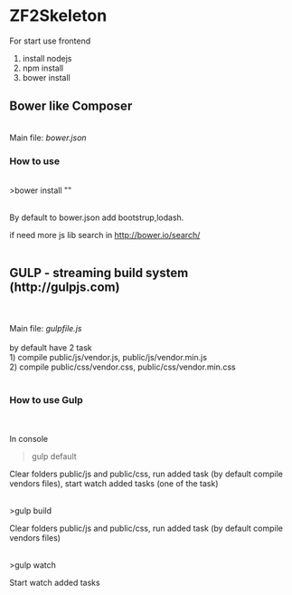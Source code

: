 ZF2Skeleton
===========
For start use frontend

1) install nodejs<br/>
2) npm install<br/>
3) bower install<br/>

<h2>Bower like Composer</h2>
<br/>
Main file: <i>bower.json</i><br/>

<h3>How to use</h3>
<br/>
>bower install "<package>"<br/>
<br/>
<p>By default to bower.json add bootstrup,lodash.</p>

if need more js lib search in http://bower.io/search/<br/>
<br/>
<h2>GULP - streaming build system (http://gulpjs.com)</h2><br/>
<br/>
Main file: <i>gulpfile.js</i><br/>
<br/>
by default have 2 task
<br/>
1) compile public/js/vendor.js, public/js/vendor.min.js<br/>
2) compile public/css/vendor.css, public/css/vendor.min.css<br/>
<br/>
<h3>How to use Gulp</h3><br/>
<br/>
In console<br/>

>gulp default<br/>

<p>Clear folders public/js and public/css, run added task (by default compile vendors files), start watch added tasks (one of the task)</p>

<br/>
>gulp build<br/>

<p>Clear folders public/js and public/css, run added task (by default compile vendors files)</p>

<br/>
>gulp watch<br/>

<p>Start watch added tasks</p><br/>


